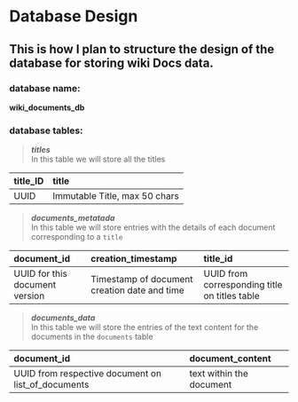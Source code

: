 # Database Design

## This is how I plan to structure the design of the database for storing wiki Docs data.

### database name:

**wiki_documents_db**

### database tables:

> **_titles_**  
> In this table we will store all the titles

| title_ID | title                         |
| :------- | :---------------------------- |
| UUID     | Immutable Title, max 50 chars |

> **_documents_metatada_**  
> In this table we will store entries with the details of each document corresponding to a `title`

| document_id                    | creation_timestamp                           | title_id                                      |
| :----------------------------- | :------------------------------------------- | :-------------------------------------------- |
| UUID for this document version | Timestamp of document creation date and time | UUID from corresponding title on titles table |

> **_documents_data_**  
> In this table we will store the entries of the text content for the documents in the `documents` table

| document_id                                        | document_content         |
| :------------------------------------------------- | :----------------------- |
| UUID from respective document on list_of_documents | text within the document |
